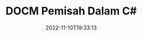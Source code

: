 ---
############################# Static ############################
layout: "auto-gen-merger"
date: 2022-11-10T19:33:13
draft: false
otherformats: docx dot dotm dotx epub html mht mhtml odp ods odt one otp ott pdf pps

############################# Head ############################
head_title: "Pisahkan DOCM kepada Berbilang Fail dalam C#"
head_description: "Pisahkan satu fail DOCM kepada beberapa fail berdasarkan nombor halaman, selang halaman, halaman genap atau ganjil menggunakan API penggabungan dokumen."

############################# Header ############################
title: "DOCM Pemisah Dalam C#"
description: "Pisahkan DOCM dengan beberapa baris kod .NET."
bg_image: "https://cms.admin.containerize.com/templates/aspose/App_Themes/V3/images/bg/header1.png"
bg_overlay: false
button:
    enable: true
    icon: "fas fa-arrow-down"
    label: "Muat turun Percubaan Percuma"
    link: "https://downloads.groupdocs.com/merger/net"

############################# SubMenu ############################
submenu:
    enable: true

    left:
        img_alt: "GroupDocs.Merger for .NET"
        image: "https://cms.admin.containerize.com/templates/groupdocs/images/product-logos/90x90-noborder/groupdocs-merger-net.png"
        product: "GroupDocs.Merger"
        platform: ".NET"

    middle:
        button:

            # button loop
            - link: "https://apireference.groupdocs.com/merger/net"
              text: "Rujukan API"

            # button loop
            - link: "https://github.com/groupdocs-merger"
              text: "Contoh Kod"

            # button loop
            - link: "https://products.groupdocs.app/merger/family"
              text: "Demo Langsung"

            # button loop
            - link: "https://purchase.groupdocs.com/pricing/merger/net"
              text: "penentuan harga"

    right:
        link_download: "https://downloads.groupdocs.com/merger"
        link_learn: "https://docs.groupdocs.com/merger/net"
        link_buy: "https://purchase.groupdocs.com"

############################# About ############################
about:
    enable: true
    title: "Mengenai API GroupDocs.Merger for .NET."
    content: |
        Pustaka [GroupDocs.Merger for .NET](/ms/merger/net/) menawarkan penyelesaian mudah untuk menggabungkan & memisahkan dengan selamat antara pelbagai format dokumen termasuk PDF, Microsoft Office (Word, Excel, PowerPoint, OneNote), OpenDocument, HTML, imej dan banyak lagi dalam aplikasi .NET. Dengan menambah hanya beberapa baris kod, lakukan beberapa operasi dokumen seperti mengalih, mengalih keluar, memutar, menukar, mengekstrak atau menukar orientasi halaman dalam dokumen. API penggabungan dokumen juga menyokong pratonton halaman dokumen sebagai imej untuk menganalisis struktur dokumen, pemformatan dan kandungan pada halaman.
        
        API GroupDocs.Merger ialah pilihan yang tepat untuk penyelesaian korporat yang memerlukan ciri pemisahan fail. API ini disokong dengan baik pada semua sistem pengendalian dan platform utama termasuk .NET Framework, .NET Standard, .NET Core, Mono.

############################# Steps ############################
steps:
    enable: true
    title_left: "Pisahkan DOCM Halaman Fail dalam .NET"
    content_left: |
        [GroupDocs.Merger for .NET](/ms/merger/net/) memudahkan pembangun C# membahagikan satu fail DOCM kepada berbilang fail hasil dengan melaksanakan beberapa langkah mudah.
        
        * Mulakan **SplitOptions** dengan format laluan fail output.
        * Buat contoh baharu **Merger** dan lulus laluan dokumen sumber sebagai parameter pembina.
        * Panggil **Split** dan hantar objek **SplitOptions** untuk menyimpan dokumen yang terhasil.

    title_right: "Keperluan Sistem"
    content_right: |
        API GroupDocs.Merger for .NET disokong pada semua platform dan sistem pengendalian utama. Sebelum melaksanakan kod di bawah, sila pastikan anda mempunyai prasyarat berikut dipasang pada sistem anda.

        * Sistem Pengendalian: Microsoft Windows, Linux, MacOS
        * Persekitaran Pembangunan: Visual Studio, Xamarin, MonoDevelop
        * Rangka kerja: .NET Framework, .NET Standard, .NET Core, Mono
        * Muat turun versi terkini GroupDocs.Merger for .NET daripada [NuGet](https://www.nuget.org/packages/groupdocs.merger)
         
    code: |
     {{% merger/additional-styles %}}
     {{< merger/code-merger title="Cara membahagi DOCM fail menggunakan kod contoh C#.">}}

        ```csharp    
        // Pisahkan fail DOCM menggunakan API GroupDocs.Merger
        string filePath = "input.docm";
        string filePathOut = "output.docm";

        // Mulakan kelas SplitOptions dengan format laluan fail output
        SplitOptions splitOptions = new SplitOptions(filePathOut, new int[] { 3, 6, 8 });

        // Segerakan Penggabungan dengan input dokumen DOCM.
        using (Merger merger = new Merger(filePath))
          {
            // Panggil kaedah Split dan lulus objek SplitOptions untuk menyimpan dokumen yang terhasil
            merger.Split(splitOptions);
          }
        ```
     {{< /merger/code-merger >}}

############################# Demos ############################
demos:
    enable: true
    title: "Demo Langsung - Split DOCM Fail Dalam Talian"
    content: |
       Pisahkan fail DOCM sekarang dengan melawati tapak web [GroupDocs.Merger Live Demos](https://products.groupdocs.app/splitter/docm).
       Demo langsung mempunyai faedah berikut.
        
############################# About Formats ############################
about_formats:
    enable: true

############################# More Formats ############################
more_formats:
    enable: true
    title: "Pisahkan Fail Format Lain"
    content: |
        .NET dokumen penggabungan & pemisahan API untuk format fail dan imej. Pisahkan beberapa format fail yang popular seperti yang dinyatakan di bawah.

############################# Back to top ###############################
back_to_top:
    enable: true
---